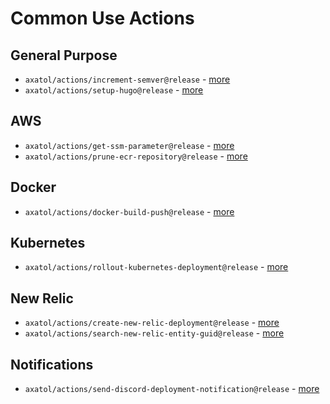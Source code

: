 # Common Use Actions

## General Purpose

- `axatol/actions/increment-semver@release` - [more](./increment-semver)
- `axatol/actions/setup-hugo@release` - [more](./setup-hugo)

## AWS

- `axatol/actions/get-ssm-parameter@release` - [more](./get-ssm-parameter)
- `axatol/actions/prune-ecr-repository@release` - [more](./prune-ecr-repository)

## Docker

- `axatol/actions/docker-build-push@release` - [more](./docker-build-push)

## Kubernetes

- `axatol/actions/rollout-kubernetes-deployment@release` - [more](./rollout-kubernetes-deployment)

## New Relic

- `axatol/actions/create-new-relic-deployment@release` - [more](./create-new-relic-deployment)
- `axatol/actions/search-new-relic-entity-guid@release` - [more](./search-new-relic-entity-guid)

## Notifications

- `axatol/actions/send-discord-deployment-notification@release` - [more](./send-discord-deployment-notification)
